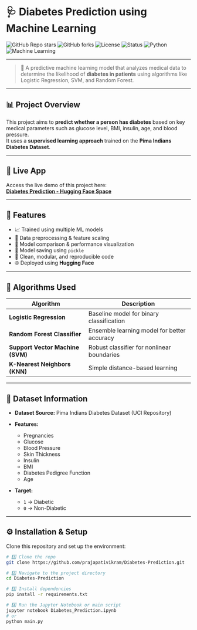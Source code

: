 # 🩺 Diabetes Prediction using Machine Learning

![GitHub Repo stars](https://img.shields.io/github/stars/prajapativikram/Diabetes-Prediction?style=for-the-badge&color=brightgreen)
![GitHub forks](https://img.shields.io/github/forks/prajapativikram/Diabetes-Prediction?style=for-the-badge&color=blue)
![License](https://img.shields.io/github/license/prajapativikram/Diabetes-Prediction?style=for-the-badge&color=orange)
![Status](https://img.shields.io/badge/Status-Active-success?style=for-the-badge)
![Python](https://img.shields.io/badge/Made%20with-Python-3776AB?style=for-the-badge&logo=python)
![Machine Learning](https://img.shields.io/badge/Model-Machine%20Learning-red?style=for-the-badge)

---

> 🧠 A predictive machine learning model that analyzes medical data to determine the likelihood of **diabetes in patients** using algorithms like Logistic Regression, SVM, and Random Forest.

---

## 📊 Project Overview

This project aims to **predict whether a person has diabetes** based on key medical parameters such as glucose level, BMI, insulin, age, and blood pressure.  
It uses a **supervised learning approach** trained on the **Pima Indians Diabetes Dataset**.

---
## 📍 Live App  
Access the live demo of this project here:  
[**Diabetes Prediction - Hugging Face Space**](https://huggingface.co/spaces/vikram8651/Diabetes-Prediction)  

---
## 🚀 Features

- 📈 Trained using multiple ML models  
- 🧮 Data preprocessing & feature scaling  
- 🤖 Model comparison & performance visualization  
- 💾 Model saving using `pickle`  
- 🧰 Clean, modular, and reproducible code  
- 🌐 Deployed using  **Hugging Face** 

---

## 🧠 Algorithms Used

| Algorithm | Description |
|------------|--------------|
| **Logistic Regression** | Baseline model for binary classification |
| **Random Forest Classifier** | Ensemble learning model for better accuracy |
| **Support Vector Machine (SVM)** | Robust classifier for nonlinear boundaries |
| **K-Nearest Neighbors (KNN)** | Simple distance-based learning |

---

## 📂 Dataset Information

- **Dataset Source:** Pima Indians Diabetes Dataset (UCI Repository)  
- **Features:**
  - Pregnancies
  - Glucose
  - Blood Pressure
  - Skin Thickness
  - Insulin
  - BMI
  - Diabetes Pedigree Function
  - Age

- **Target:**  
  - `1` → Diabetic  
  - `0` → Non-Diabetic

---

## ⚙️ Installation & Setup

Clone this repository and set up the environment:

```bash
# 1️⃣ Clone the repo
git clone https://github.com/prajapativikram/Diabetes-Prediction.git

# 2️⃣ Navigate to the project directory
cd Diabetes-Prediction

# 3️⃣ Install dependencies
pip install -r requirements.txt

# 4️⃣ Run the Jupyter Notebook or main script
jupyter notebook Diabetes_Prediction.ipynb
# or
python main.py
